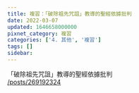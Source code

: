 ```yaml
---
title: 複習：「破除祖先咒詛」教導的聖經依據批判
date: 2022-03-07
updated: 1646658000000
pixnet_category: 複習
categories: ['4. 其他', '複習']
tags: []
sidebar: 
---
```


<p>「破除祖先咒詛」教導的聖經依據批判<br/>
<a href="/posts/269192324" target="_blank">/posts/269192324</a></p>
<p> </p>
